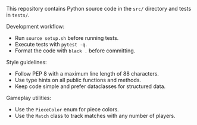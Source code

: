 This repository contains Python source code in the `src/` directory and tests in `tests/`.

Development workflow:
- Run `source setup.sh` before running tests.
- Execute tests with `pytest -q`.
- Format the code with `black .` before committing.

Style guidelines:
- Follow PEP 8 with a maximum line length of 88 characters.
- Use type hints on all public functions and methods.
- Keep code simple and prefer dataclasses for structured data.

Gameplay utilities:
- Use the `PieceColor` enum for piece colors.
- Use the `Match` class to track matches with any number of players.
